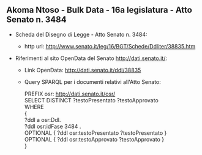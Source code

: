 ## Akoma Ntoso - Bulk Data - 16a legislatura - Atto Senato n. 3484 ##

* Scheda del Disegno di Legge - Atto Senato n. 3484:
	* http url: http://www.senato.it/leg/16/BGT/Schede/Ddliter/38835.htm

* Riferimenti al sito OpenData del Senato http://dati.senato.it/:
	* Link OpenData: http://dati.senato.it/ddl/38835
	* Query SPARQL per i documenti relativi all'Atto Senato:

        PREFIX osr: <http://dati.senato.it/osr/>  
		SELECT DISTINCT ?testoPresentato ?testoApprovato  
		WHERE  
		{  
		    ?ddl a osr:Ddl.  
		    ?ddl osr:idFase 3484 .  
		    OPTIONAL { ?ddl osr:testoPresentato ?testoPresentato }  
		    OPTIONAL { ?ddl osr:testoApprovato ?testoApprovato }  
		}
		